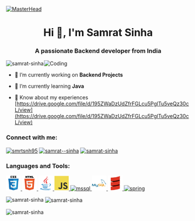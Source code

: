 [![MasterHead](https://i.pinimg.com/originals/b6/01/96/b6019645c6c9aa37f982462d8ac8de7b.jpg)](https:Samrat-Sinha.io)
<h1 align="center">Hi 👋, I'm Samrat Sinha</h1>
<h3 align="center">A passionate Backend developer from India</h3>
<img align="right" alt ="Coding" width = "400" src ="https://bayanbox.ir/view/4124439541593829365/webdevelopment10.gif">
<p align="left"> <img src="https://komarev.com/ghpvc/?username=samrat-sinha&label=Profile%20views&color=0e75b6&style=flat" alt="samrat-sinha" /> </p>

- 🔭 I’m currently working on **Backend Projects**

- 🌱 I’m currently learning **Java**

- 📄 Know about my experiences [https://drive.google.com/file/d/195ZWaDzUdZfrFGLcu5PglTu5veQz30cL/view](https://drive.google.com/file/d/195ZWaDzUdZfrFGLcu5PglTu5veQz30cL/view)

<h3 align="left">Connect with me:</h3>
<p align="left">
<a href="https://twitter.com/smrtsnh95" target="blank"><img align="center" src="https://raw.githubusercontent.com/rahuldkjain/github-profile-readme-generator/master/src/images/icons/Social/twitter.svg" alt="smrtsnh95" height="30" width="40" /></a>
<a href="https://linkedin.com/in/samrat--sinha" target="blank"><img align="center" src="https://raw.githubusercontent.com/rahuldkjain/github-profile-readme-generator/master/src/images/icons/Social/linked-in-alt.svg" alt="samrat--sinha" height="30" width="40" /></a>
<a href="https://www.leetcode.com/samrat-sinha" target="blank"><img align="center" src="https://raw.githubusercontent.com/rahuldkjain/github-profile-readme-generator/master/src/images/icons/Social/leet-code.svg" alt="samrat-sinha" height="30" width="40" /></a>
</p>

<h3 align="left">Languages and Tools:</h3>
<p align="left"> <a href="https://www.w3schools.com/css/" target="_blank" rel="noreferrer"> <img src="https://raw.githubusercontent.com/devicons/devicon/master/icons/css3/css3-original-wordmark.svg" alt="css3" width="40" height="40"/> </a> <a href="https://www.w3.org/html/" target="_blank" rel="noreferrer"> <img src="https://raw.githubusercontent.com/devicons/devicon/master/icons/html5/html5-original-wordmark.svg" alt="html5" width="40" height="40"/> </a> <a href="https://www.java.com" target="_blank" rel="noreferrer"> <img src="https://raw.githubusercontent.com/devicons/devicon/master/icons/java/java-original.svg" alt="java" width="40" height="40"/> </a> <a href="https://developer.mozilla.org/en-US/docs/Web/JavaScript" target="_blank" rel="noreferrer"> <img src="https://raw.githubusercontent.com/devicons/devicon/master/icons/javascript/javascript-original.svg" alt="javascript" width="40" height="40"/> </a> <a href="https://www.microsoft.com/en-us/sql-server" target="_blank" rel="noreferrer"> <img src="https://www.svgrepo.com/show/303229/microsoft-sql-server-logo.svg" alt="mssql" width="40" height="40"/> </a> <a href="https://www.mysql.com/" target="_blank" rel="noreferrer"> <img src="https://raw.githubusercontent.com/devicons/devicon/master/icons/mysql/mysql-original-wordmark.svg" alt="mysql" width="40" height="40"/> </a> <a href="https://www.scala-lang.org" target="_blank" rel="noreferrer"> <img src="https://raw.githubusercontent.com/devicons/devicon/master/icons/scala/scala-original.svg" alt="scala" width="40" height="40"/> </a> <a href="https://spring.io/" target="_blank" rel="noreferrer"> <img src="https://www.vectorlogo.zone/logos/springio/springio-icon.svg" alt="spring" width="40" height="40"/> </a> </p>

<p><img align="left" src="https://github-readme-stats.vercel.app/api/top-langs?username=samrat-sinha&show_icons=true&locale=en&layout=compact" alt="samrat-sinha" /></p>

<p>&nbsp;<img align="center" src="https://github-readme-stats.vercel.app/api?username=samrat-sinha&show_icons=true&locale=en" alt="samrat-sinha" /></p>

<p><img align="center" src="https://github-readme-streak-stats.herokuapp.com/?user=samrat-sinha&" alt="samrat-sinha" /></p>
